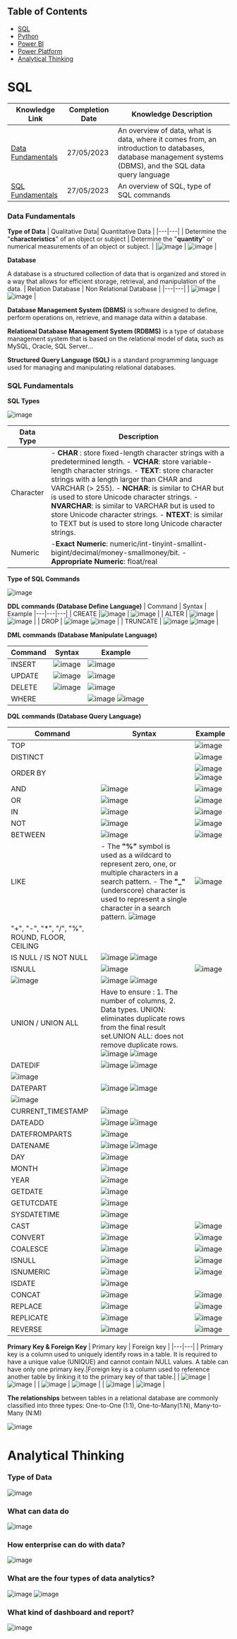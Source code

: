 ## Table of Contents
- [SQL](#sql)
- [Python](#python)
- [Power BI](#power-bi)
- [Power Platform](#power-platform)
- [Analytical Thinking](#analytical-thinking)

# SQL
| Knowledge Link | Completion Date | Knowledge Description | 
|---|---|---|
| [Data Fundamentals](#data-fundamentals) | 27/05/2023 | An overview of data, what is data, where it comes from, an introduction to databases, database management systems (DBMS), and the SQL data query language|
| [SQL Fundamentals](#sql-fundamentals) | 27/05/2023 | An overview of SQL, type of SQL commands |


### Data Fundamentals

**Type of Data**
| Qualitative Data| Quantitative Data |
|---|---|
| Determine the "**characteristics**" of an object or subject | Determine the "**quantity**" or numerical measurements of an object or subject. |
|![image](https://github.com/Fuuko209/self-studied/assets/103474817/f7d07f6f-f472-4c2b-80b8-cf8805ac0cb1) | ![image](https://github.com/Fuuko209/self-studied/assets/103474817/83d4b653-bfcb-4146-a3e2-c20aa0f8b78a) |

**Database**

A database is a structured collection of data that is organized and stored in a way that allows for efficient storage, retrieval, and manipulation of the data.
| Relation Database | Non Relational Database |
|---|---|
| ![image](https://github.com/Fuuko209/self-studied/assets/103474817/d0ea5af1-7ed1-4a05-9714-19af7cf6ae5b) | ![image](https://github.com/Fuuko209/self-studied/assets/103474817/1ca9d3a1-e10b-4e7b-b6cd-3c7079f279a5) |

**Database Management System (DBMS)**
is software designed to define, perform operations on, retrieve, and manage data within a database.

**Relational Database Management System (RDBMS)**
is a type of database management system that is based on the relational model of data, such as MySQL, Oracle, SQL Server...

**Structured Query Language (SQL)**
is a standard programming language used for managing and manipulating relational databases.

### SQL Fundamentals


**SQL Types**



![image](https://github.com/Fuuko209/self-studied/assets/103474817/a8b99d1e-fcb4-4b37-9a3d-7002e61ac1cc)



| Data Type | Description |
|---|---|
| Character |  - **CHAR** : store fixed-length character strings with a predetermined length. - **VCHAR**: store variable-length character strings. - **TEXT**: store character strings with a length larger than CHAR and VARCHAR (> 255). - **NCHAR**:  is similar to CHAR but is used to store Unicode character strings. - **NVARCHAR**: is similar to VARCHAR but is used to store Unicode character strings. - **NTEXT**: is similar to TEXT but is used to store long Unicode character strings. |
| Numeric | -**Exact Numeric**: numeric/int-tinyint-smallint-bigint/decimal/money-smallmoney/bit. -**Appropriate Numeric**: float/real |

**Type of SQL Commands**

![image](https://github.com/Fuuko209/self-studied/assets/103474817/c3172f50-26da-4306-9799-da55d5a2bb54)

**DDL commands (Database Define Language)**
| Command | Syntax | Example
|---|---|---|
| CREATE |![image](https://github.com/Fuuko209/self-studied/assets/103474817/96dd7117-a3c5-4eb9-8acf-1b2b58e02538) | ![image](https://github.com/Fuuko209/self-studied/assets/103474817/d0aa0b3e-3882-4586-8524-28f371653a24) |
| ALTER | ![image](https://github.com/Fuuko209/self-studied/assets/103474817/36230784-9994-4c2c-bc7c-f18eae00e5d3) | ![image](https://github.com/Fuuko209/self-studied/assets/103474817/5433915c-94ae-42ba-90db-6f62afe81c50) |
| DROP | ![image](https://github.com/Fuuko209/self-studied/assets/103474817/f0d3894e-aa97-41c5-94f7-cbe68033c1ad) ![image](https://github.com/Fuuko209/self-studied/assets/103474817/9ab0fe9b-107a-425b-ae29-100f7ac923b8) |
| TRUNCATE | ![image](https://github.com/Fuuko209/self-studied/assets/103474817/926ff3c9-44b2-4e10-8ccf-be74f18baac4)  ![image](https://github.com/Fuuko209/self-studied/assets/103474817/b9f50d66-4510-4839-b7be-ba5a723f4232) |

**DML commands (Database Manipulate Language)**

| Command | Syntax | Example |
|---|---|---|
| INSERT | ![image](https://github.com/Fuuko209/self-studied/assets/103474817/63c624ab-91ac-4c87-915c-fcec47a33dd3) | ![image](https://github.com/Fuuko209/self-studied/assets/103474817/b749f1bf-2752-4f2f-85c9-70577a20155e) |
| UPDATE | ![image](https://github.com/Fuuko209/self-studied/assets/103474817/55c23c6d-bf9c-4745-ba19-f168978282eb) | ![image](https://github.com/Fuuko209/self-studied/assets/103474817/ea2072e4-d305-4a63-b37a-4921de8aa1b2) |
| DELETE | ![image](https://github.com/Fuuko209/self-studied/assets/103474817/02793ed7-86f9-4de8-a967-d5029c53a25a) | ![image](https://github.com/Fuuko209/self-studied/assets/103474817/9b9df31d-4b33-4ee7-b5d8-c520a2aa0c93) |
|WHERE | | ![image](https://github.com/Fuuko209/self-studied/assets/103474817/8ad31093-8d5c-4cf9-89b3-b03ae385737a) ![image](https://github.com/Fuuko209/self-studied/assets/103474817/5f8e15d8-c3be-41a1-917b-e4c03a8c1c01) |

**DQL commands (Database Query Language)**

| Command | Syntax | Example |
|---|---|---|
| TOP | | ![image](https://github.com/Fuuko209/self-studied/assets/103474817/f7e796c3-892c-4b5e-b909-bc413336d717) |
| DISTINCT | | ![image](https://github.com/Fuuko209/self-studied/assets/103474817/216b43e4-cf9d-400a-9c42-cb8a151bbcea) |
| ORDER BY | | ![image](https://github.com/Fuuko209/self-studied/assets/103474817/03c0ebb6-8bdb-4224-92de-0fc85a9658ef) ![image](https://github.com/Fuuko209/self-studied/assets/103474817/9d0b4475-b609-4ffa-a342-c5c146071a87) |
| AND | ![image](https://github.com/Fuuko209/self-studied/assets/103474817/2f03cb1b-3dcd-4453-b88a-b824804d5743) | ![image](https://github.com/Fuuko209/self-studied/assets/103474817/684acc73-6145-40ee-bd75-a41a7e53dcce) |
| OR | ![image](https://github.com/Fuuko209/self-studied/assets/103474817/79df8105-a662-403f-adef-0024aee23375) | ![image](https://github.com/Fuuko209/self-studied/assets/103474817/f2876eaf-f793-442b-be2a-ce8d34d9c4e1) |
| IN | ![image](https://github.com/Fuuko209/self-studied/assets/103474817/a1118635-1f24-48c7-baf1-399f1ba2a65c) | ![image](https://github.com/Fuuko209/self-studied/assets/103474817/ee5cab19-efcb-48bb-8b3e-b1aa55fbde4f) |
| NOT | ![image](https://github.com/Fuuko209/self-studied/assets/103474817/b3b6b082-875b-4f94-bd61-b74699d99be7) | ![image](https://github.com/Fuuko209/self-studied/assets/103474817/5241f91b-ffcb-4b6c-8138-a2ac18822c3a) |
| BETWEEN | ![image](https://github.com/Fuuko209/self-studied/assets/103474817/53a82120-1d78-4687-9e09-48fe00d8dc21) | ![image](https://github.com/Fuuko209/self-studied/assets/103474817/1992ab67-28c2-4fce-a3cd-e5d9489db39a) |
| LIKE | - The **"%"** symbol is used as a wildcard to represent zero, one, or multiple characters in a search pattern. - The **"_"** (underscore) character is used to represent a single character in a search pattern. ![image](https://github.com/Fuuko209/self-studied/assets/103474817/b0ce84d6-baad-4df6-982e-c77cd15f2956)  |  ![image](https://github.com/Fuuko209/self-studied/assets/103474817/558738ab-76f0-4b2d-abab-9165f860f460) |
| "+", "-", "*", "/", "%", ROUND, FLOOR, CEILING|
| IS NULL / IS NOT NULL | ![image](https://github.com/Fuuko209/self-studied/assets/103474817/4c9f401e-11b5-4bdd-9bb2-7794371c9090) ![image](https://github.com/Fuuko209/self-studied/assets/103474817/a1288369-2412-4700-a970-1b9f12e1bb44) |
| ISNULL | ![image](https://github.com/Fuuko209/self-studied/assets/103474817/16c1e09a-bc1b-402c-a79c-aaa3b6a57425) | ![image](https://github.com/Fuuko209/self-studied/assets/103474817/b96d8ef2-17d6-4ede-8c4e-9c8c3eb505bf) |
| ![image](https://github.com/Fuuko209/self-studied/assets/103474817/0484ba39-6ee9-4333-9912-4f608046987d)| ![image](https://github.com/Fuuko209/self-studied/assets/103474817/e84ff36f-9dc4-4aec-99ba-cbde3e928914) ![image](https://github.com/Fuuko209/self-studied/assets/103474817/0c356cb3-b395-455a-82cc-d9c490793558) |
| UNION / UNION ALL| Have to ensure : 1. The number of columns, 2. Data types. UNION: eliminates duplicate rows from the final result set.UNION ALL: does not remove duplicate rows.![image](https://github.com/Fuuko209/self-studied/assets/103474817/d078c05c-7e9e-4cdd-8a7b-bb988dac860a) ![image](https://github.com/Fuuko209/self-studied/assets/103474817/dbdc5867-acff-4313-9d9c-d23dadb6a7b6) |
| DATEDIF | ![image](https://github.com/Fuuko209/self-studied/assets/103474817/1e6dbbc0-7164-43f1-a506-81f80f8da6f3) ![image](https://github.com/Fuuko209/self-studied/assets/103474817/27fd02e0-5691-4d4f-88ed-a3a5222d63a4)
 | ![image](https://github.com/Fuuko209/self-studied/assets/103474817/129aad09-0919-4da7-9a9e-b3d508df1a31) |
| DATEPART | ![image](https://github.com/Fuuko209/self-studied/assets/103474817/e4a577e8-0549-4905-a986-1dee6d67fbc4) ![image](https://github.com/Fuuko209/self-studied/assets/103474817/be2da12e-1ebd-4406-8ed1-df6ef4afee69)
 | ![image](https://github.com/Fuuko209/self-studied/assets/103474817/73f72d86-8147-4839-9a44-b852a62b5f98) | 
 | CURRENT_TIMESTAMP | ![image](https://github.com/Fuuko209/self-studied/assets/103474817/58a286da-e85a-453f-8c96-ebdfc6d0b184) |
 | DATEADD | ![image](https://github.com/Fuuko209/self-studied/assets/103474817/f67bb839-e97c-47fa-8848-c81b23df47d3) ![image](https://github.com/Fuuko209/self-studied/assets/103474817/69af9d6b-8915-425d-8999-bf66d529785d)
| DATEFROMPARTS | ![image](https://github.com/Fuuko209/self-studied/assets/103474817/110263f8-0bac-41e0-a20d-845ca5d8e84d) |
| DATENAME | ![image](https://github.com/Fuuko209/self-studied/assets/103474817/37ab1c31-0dc0-4fad-a20b-a9b0ea76304a) ![image](https://github.com/Fuuko209/self-studied/assets/103474817/b97bf578-1886-4f07-acdd-e1d4ba339848) |
| DAY | ![image](https://github.com/Fuuko209/self-studied/assets/103474817/4426522f-2973-4092-bd1a-4db69b154409) |
| MONTH | ![image](https://github.com/Fuuko209/self-studied/assets/103474817/d9f70e99-7efe-4b26-9d03-b709dfb80034) |
| YEAR | ![image](https://github.com/Fuuko209/self-studied/assets/103474817/2c53e939-cc77-4a80-a0ff-245071d29775) |
| GETDATE | ![image](https://github.com/Fuuko209/self-studied/assets/103474817/46619a47-e6ae-43b7-8a43-0b0b13bdfa8f) | 
| GETUTCDATE | ![image](https://github.com/Fuuko209/self-studied/assets/103474817/00e66da6-99e0-4b77-9563-1fc5a30b89f6) |
| SYSDATETIME | ![image](https://github.com/Fuuko209/self-studied/assets/103474817/b204fe33-838c-4415-8c00-a1a355968ee2) |
| CAST | ![image](https://github.com/Fuuko209/self-studied/assets/103474817/4e4f8e20-be7b-492a-a015-06fb0c171197) | ![image](https://github.com/Fuuko209/self-studied/assets/103474817/83b301cd-64d2-4498-9462-236e4a268330) |
| CONVERT | ![image](https://github.com/Fuuko209/self-studied/assets/103474817/da34cc12-95e8-448c-906c-882a8bf1c79a) | ![image](https://github.com/Fuuko209/self-studied/assets/103474817/94c3998a-869a-4ca2-8dcf-0d1bcfa6b86a) |
| COALESCE | ![image](https://github.com/Fuuko209/self-studied/assets/103474817/c5c61c84-96d1-43ac-b710-fbc5988ab73e) | ![image](https://github.com/Fuuko209/self-studied/assets/103474817/36bdaf71-a8f0-4650-8aef-5dfacf348f8f) |
| ISNULL | ![image](https://github.com/Fuuko209/self-studied/assets/103474817/70f29402-c964-4a69-a20b-10edc6dd3dd1) | ![image](https://github.com/Fuuko209/self-studied/assets/103474817/29f63006-11c1-4b5a-a747-fb87e0017cb4) |
| ISNUMERIC | ![image](https://github.com/Fuuko209/self-studied/assets/103474817/a94c54ad-e803-4459-b4a9-762a3b4cecad) | ![image](https://github.com/Fuuko209/self-studied/assets/103474817/04934720-565c-4588-9c25-efa7e54e654f) |
| ISDATE | ![image](https://github.com/Fuuko209/self-studied/assets/103474817/8ed5075b-ff87-489e-b2ed-8645cddd1aa2) |
| CONCAT | ![image](https://github.com/Fuuko209/self-studied/assets/103474817/ded46e7d-30ce-4ead-afa2-a027e55bdc6d) | ![image](https://github.com/Fuuko209/self-studied/assets/103474817/da0c571b-8066-49ac-adee-f5902dc221c2) |
| REPLACE | ![image](https://github.com/Fuuko209/self-studied/assets/103474817/859c4076-508e-4bea-93c6-6d7808836c8c) | ![image](https://github.com/Fuuko209/self-studied/assets/103474817/c772c7c8-dbed-4e53-bf6b-e805cf139850) |
| REPLICATE | ![image](https://github.com/Fuuko209/self-studied/assets/103474817/568ae8dc-0b7f-41af-b7d4-74c1b72bcd6c) | ![image](https://github.com/Fuuko209/self-studied/assets/103474817/dc3d371b-1e30-4a35-aaf9-810c2826ad4f) |
| REVERSE | ![image](https://github.com/Fuuko209/self-studied/assets/103474817/0fefb869-ded0-4a4f-824a-e99499c5c099) | ![image](https://github.com/Fuuko209/self-studied/assets/103474817/4f99ec19-239a-4f25-878c-6c0ed588e6b7) |



**Primary Key & Foreign Key**
| Primary key | Foreign key |
|---|---|
| Primary key is a column used to uniquely identify rows in a table. It is required to have a unique value (UNIQUE) and cannot contain NULL values. A table can have only one primary key.|Foreign key is a column used to reference another table by linking it to the primary key of that table.|
| ![image](https://github.com/Fuuko209/self-studied/assets/103474817/235f920b-5130-4d01-a1b5-7c1bbb6dab4f) | ![image](https://github.com/Fuuko209/self-studied/assets/103474817/d343bc29-8c0d-4bae-bad8-2ff89c192871) |
| ![image](https://github.com/Fuuko209/self-studied/assets/103474817/b635c154-0964-48ff-9e9d-1eb3d69c0acb) | ![image](https://github.com/Fuuko209/self-studied/assets/103474817/64f5fdbb-2579-41fa-a4a6-541321d45d2c) |
| ![image](https://github.com/Fuuko209/self-studied/assets/103474817/f7beffcf-573a-4817-94c4-0ed793a181b4) | ![image](https://github.com/Fuuko209/self-studied/assets/103474817/480ec3b2-bea6-443f-b857-753900766b49) |

**The relationships** between tables in a relational database are commonly classified into three types: One-to-One (1:1), One-to-Many(1:N), Many-to-Many (N:M)

![image](https://github.com/Fuuko209/self-studied/assets/103474817/65a4befb-764e-42cd-802d-ee7fdf1bfe5e)





# Analytical Thinking

### Type of Data
![image](https://github.com/Fuuko209/self-studied/assets/103474817/88052054-94e4-4dfa-b882-ee597160b66b)

### What can data do
![image](https://github.com/Fuuko209/self-studied/assets/103474817/f9962cf2-5095-4c00-8164-8dc20706b589)

### How enterprise can do with data?
![image](https://github.com/Fuuko209/self-studied/assets/103474817/9388a8e4-4844-44b5-998e-eabe8a0efaa0)

### What are the four types of data analytics?
![image](https://github.com/Fuuko209/self-studied/assets/103474817/4d57da5c-7c1e-4141-837f-a086002dc7a5)
![image](https://github.com/Fuuko209/self-studied/assets/103474817/4b84c077-0908-407c-ba6a-9a7947d83467)

### What kind of dashboard and report?
![image](https://github.com/Fuuko209/self-studied/assets/103474817/27efa9a3-8937-4cda-8d1c-a047d1956360)












